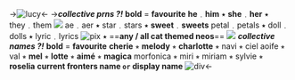 ->![lucy](https://media.discordapp.net/attachments/877634429940539412/1133465955893264564/ezgif.com-crop_3.gif?width=482&height=482)<-
->***collective prns ?!*** **bold** = **favourite**
**he**﹒**him** ⭑ **she**﹒**her** ⭑ they﹒them ![](https://pixelbank.neocities.org/decome/phones/e35ec9b2.gif)
ae﹒aer ⭑ star﹒stars ⭑ **sweet**﹒**sweets** 
petal﹒petals ⭑ doll﹒dolls ⭑ lyric﹒lyrics
![pix](https://tomomi.neocities.org/pixeles/66.png) ⭑ ==**any / all cat themed neos**==
![](https://media.discordapp.net/attachments/903364339464044575/1100873299334008862/78D888BE-6C93-4A19-AD33-FEED355F694E.gif)
***collective names ?!*** **bold** = **favourite**
**cherie** ⭒ **melody** ⭒ **charlotte** ⭒ navi ⭒ ciel
aoife ⭒ val ⭒ **mel** ⭒ **lotte** ⭒ **aimé** ⭒ **magica**
morfonica ⭒ miri ⭒ miriam ⭒ sylvie ⭒ **roselia**
**current fronters name `or` display name**
![div](https://media.discordapp.net/attachments/903364339464044575/1100872653797077042/ABF7BCDF-E38E-48C7-AFA9-F9677033E33F.png)<-